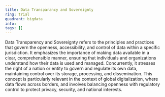 ```yaml
---
title: Data Transparancy and Sovereignty
ring: trial
quadrant: bigdata
info:
tags: []
---
```


Data Transparency and Sovereignty refers to the principles and practices that govern the openness, accessibility, and control of data within a specific jurisdiction. It emphasizes the importance of making data available in a clear, comprehensible manner, ensuring that individuals and organizations understand how their data is used and managed. Concurrently, it stresses the right of a nation or entity to govern and regulate its own data, maintaining control over its storage, processing, and dissemination. This concept is particularly relevant in the context of global digitalization, where data flows across borders, and involves balancing openness with regulatory control to protect privacy, security, and national interests.
